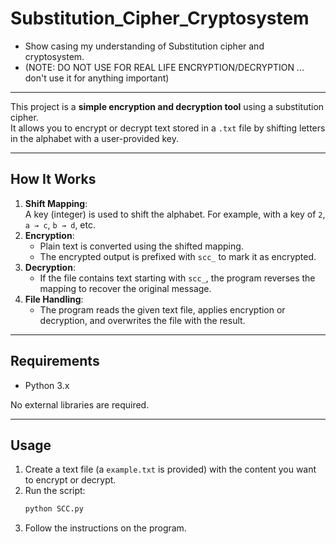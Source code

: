 # Substitution_Cipher_Cryptosystem
* Show casing my understanding of Substitution cipher and cryptosystem.
* (NOTE: DO NOT USE FOR REAL LIFE ENCRYPTION/DECRYPTION ... don't use it for anything important)
---

This project is a **simple encryption and decryption tool** using a substitution cipher.  
It allows you to encrypt or decrypt text stored in a `.txt` file by shifting letters in the alphabet with a user-provided key.

---

## How It Works
1. **Shift Mapping**:  
   A key (integer) is used to shift the alphabet. For example, with a key of `2`, `a → c`, `b → d`, etc.
2. **Encryption**:  
   - Plain text is converted using the shifted mapping.
   - The encrypted output is prefixed with `scc_` to mark it as encrypted.
3. **Decryption**:  
   - If the file contains text starting with `scc_`, the program reverses the mapping to recover the original message.
4. **File Handling**:  
   - The program reads the given text file, applies encryption or decryption, and overwrites the file with the result.

---

## Requirements
- Python 3.x

No external libraries are required.

---

## Usage
1. Create a text file (a `example.txt` is provided) with the content you want to encrypt or decrypt.
2. Run the script:
   ```bash
   python SCC.py
   ```
3. Follow the instructions on the program.

